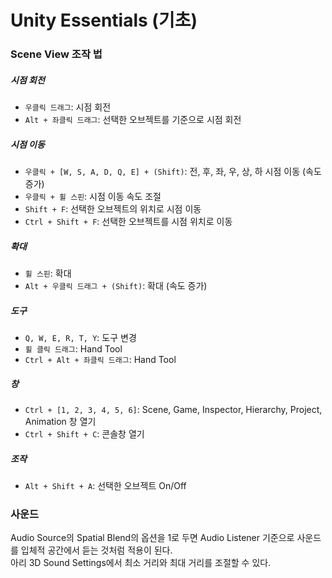 # Unity Essentials (기초)

### Scene View 조작 법

##### 시점 회전
- `우클릭 드래그`: 시점 회전
- `Alt + 좌클릭 드래그`: 선택한 오브젝트를 기준으로 시점 회전

##### 시점 이동
- `우클릭 + [W, S, A, D, Q, E] + (Shift)`: 전, 후, 좌, 우, 상, 하 시점 이동 (속도 증가)
- `우클릭 + 휠 스핀`: 시점 이동 속도 조절
- `Shift + F`: 선택한 오브젝트의 위치로 시점 이동
- `Ctrl + Shift + F`: 선택한 오브젝트를 시점 위치로 이동

##### 확대
- `휠 스핀`: 확대
- `Alt + 우클릭 드래그 + (Shift)`: 확대 (속도 증가)

##### 도구
- `Q, W, E, R, T, Y`: 도구 변경
- `휠 클릭 드래그`: Hand Tool
- `Ctrl + Alt + 좌클릭 드래그`: Hand Tool
 
##### 창
- `Ctrl + [1, 2, 3, 4, 5, 6]`: Scene, Game, Inspector, Hierarchy, Project, Animation 창 열기
- `Ctrl + Shift + C`: 콘솔창 열기

##### 조작
- `Alt + Shift + A`: 선택한 오브젝트 On/Off

### 사운드

Audio Source의 Spatial Blend의 옵션을 1로 두면 Audio Listener 기준으로 사운드를 입체적 공간에서 듣는 것처럼 적용이 된다.  
아리 3D Sound Settings에서 최소 거리와 최대 거리를 조절할 수 있다.

